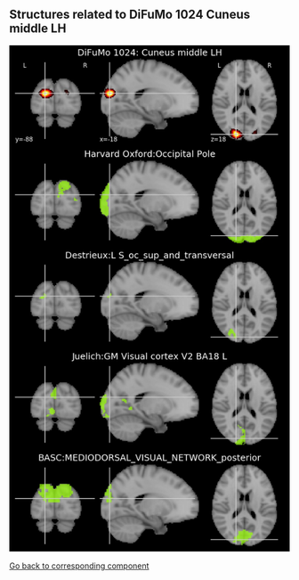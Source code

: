 


## Structures related to DiFuMo 1024 Cuneus middle LH

![297](297.jpg "Structures related to DiFuMo 1024 Cuneus middle LH")

[Go back to corresponding component](https://parietal-inria.github.io/DiFuMo/1024/html/297.html)